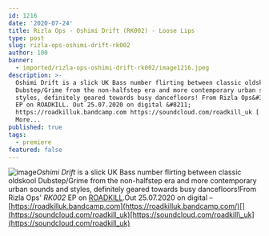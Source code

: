 ```yaml
---
id: 1216
date: '2020-07-24'
title: Rizla Ops - Oshimi Drift (RK002) - Loose Lips
type: post
slug: rizla-ops-oshimi-drift-rk002
author: 100
banner:
  - imported/rizla-ops-oshimi-drift-rk002/image1216.jpeg
description: >-
  Oshimi Drift is a slick UK Bass number flirting between classic oldskool
  Dubstep/Grime from the non-halfstep era and more contemporary urban sounds and
  styles, definitely geared towards busy dancefloors! From Rizla Ops&#39; RK002
  EP on ROADKILL. Out 25.07.2020 on digital &#8211;
  https://roadkilluk.bandcamp.com https://soundcloud.com/roadkill_uk [...]Read
  More...
published: true
tags:
  - premiere
featured: false
---
```

![image](../imported/rizla-ops-oshimi-drift-rk002/image1216.jpeg)_Oshimi Drift_ is a slick UK Bass number flirting between classic oldskool Dubstep/Grime from the non-halfstep era and more contemporary urban sounds and styles, definitely geared towards busy dancefloors!From Rizla Ops' _RK002_ EP on [ROADKILL](https://roadkilluk.bandcamp.com/).Out 25.07.2020 on digital – [](https://roadkilluk.bandcamp.com/)[https://roadkilluk.bandcamp.com](https://roadkilluk.bandcamp.com/)[](https://soundcloud.com/roadkill_uk)[https://soundcloud.com/roadkill\_uk](https://soundcloud.com/roadkill_uk)